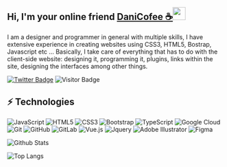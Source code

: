 ## Hi, I'm  your online friend [DaniCofee ☕](https://twitter.com/CofeeDev/)<img src="https://raw.githubusercontent.com/aemmadi/aemmadi/master/wave.gif" width="30px">
I am a designer and programmer in general with multiple skills, I have extensive experience in creating websites using CSS3, HTML5, Bostrap, Javascript etc ...
Basically, I take care of everything that has to do with the client-side website: designing it, programming it, plugins, links within the site, designing the interfaces among other things.

[![Twitter Badge](https://img.shields.io/badge/-DaniCofee-blue?style=flat-square&logo=Twitter&logoColor=white&link=https://twitter.com/CofeeDev/)](https://twitter.com/CofeeDev)
![Visitor Badge](https://visitor-badge.laobi.icu/badge?page_id=aemmadi.aemmadi)

## ⚡ Technologies

![JavaScript](https://img.shields.io/badge/-JavaScript-black?style=flat-square&logo=javascript)
![HTML5](https://img.shields.io/badge/-HTML5-E34F26?style=flat-square&logo=html5&logoColor=white)
![CSS3](https://img.shields.io/badge/-CSS3-1572B6?style=flat-square&logo=css3)
![Bootstrap](https://img.shields.io/badge/-Bootstrap-563D7C?style=flat-square&logo=bootstrap)
![TypeScript](https://img.shields.io/badge/-TypeScript-007ACC?style=flat-square&logo=typescript)
![Google Cloud](https://img.shields.io/badge/Google%20Cloud-black?style=flat-square&logo=google-cloud)
![Git](https://img.shields.io/badge/-Git-black?style=flat-square&logo=git)
![GitHub](https://img.shields.io/badge/-GitHub-181717?style=flat-square&logo=github)
![GitLab](https://img.shields.io/badge/-GitLab-FCA121?style=flat-square&logo=gitlab)
![Vue.js](https://img.shields.io/badge/-Vuejs.js-%2335495e?style=flat-square&logo=vue.js)
![Jquery](https://img.shields.io/badge/-jquery-%230769AD?style=flat-square&logo=jquery)
![Adobe Illustrator](https://img.shields.io/badge/-AdobeIllustrator-%23FF9A00?style=flat-square&logo=adobe%20illustrator)
![Figma](https://img.shields.io/badge/-Figma-%23F24E1E?style=flat-square&logo=figma)


![Github Stats](https://github-readme-stats.vercel.app/api?username=aemmadi&count_private=true&show_icons=true&include_all_commits=true)

![Top Langs](https://github-readme-stats.vercel.app/api/top-langs/?username=aemmadi&hide=TeX&layout=compact)
